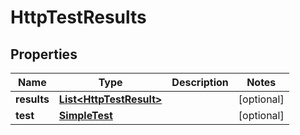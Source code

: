 

# HttpTestResults


## Properties

| Name | Type | Description | Notes |
|------------ | ------------- | ------------- | -------------|
|**results** | [**List&lt;HttpTestResult&gt;**](HttpTestResult.md) |  |  [optional] |
|**test** | [**SimpleTest**](SimpleTest.md) |  |  [optional] |




